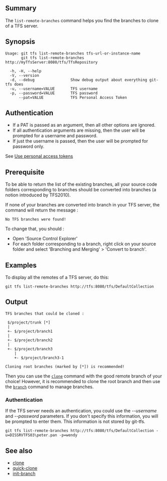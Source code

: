 ## Summary

The `list-remote-branches` command helps you find the branches to clone of a TFS server.

## Synopsis

	Usage: git tfs list-remote-branches tfs-url-or-instance-name
	       git tfs list-remote-branches http://myTfsServer:8080/tfs/TfsRepository

	  -h, -H, --help
	  -V, --version
	  -d, --debug                Show debug output about everything git-tfs does
	  -u, --username=VALUE       TFS username
	  -p, --password=VALUE       TFS password
		  --pat=VALUE          	 TFS Personal Access Token 

## Authentication

- If a PAT is passed as an argument, then all other options are ignored.
- If all authentication arguments are missing, then the user will be prompted for a username and password.
- If just the username is passed, then the user will be prompted for password only.

See [Use personal access tokens](https://docs.microsoft.com/en-us/azure/devops/organizations/accounts/use-personal-access-tokens-to-authenticate?view=azure-devops&tabs=preview-page)

## Prerequisite

To be able to return the list of the existing branches, all your source code folders corresponding to branches
should be converted into branches (a notion introduced by TFS2010).

If none of your branches are converted into branch in your TFS server, the command will return the message :

    No TFS branches were found!

To change that, you should :

- Open 'Source Control Explorer'
- For each folder corresponding to a branch, right click on your source folder and select 'Branching and Merging' > 'Convert to branch'.

## Examples

To display all the remotes of a TFS server, do this:

    git tfs list-remote-branches http://tfs:8080/tfs/DefaultCollection

## Output
	TFS branches that could be cloned :

	 $/project/trunk [*]
	 |
	 +- $/project/branch1
	 |
	 +- $/project/branch2
	 |
	 +- $/project/branch3
		|
		+- $/project/branch3-1
		
	Cloning root branches (marked by [*]) is recommended!

Then you can use the [`clone`](clone.md) command with the good remote branch of your choice!
However, it is recommended to clone the root branch and then use the [`branch`](branch.md) command to manage branches.

### Authentication

If the TFS server needs an authentication, you could use the _--username_ and _--password_ parameters. If you don't specify this information, you will be prompted to enter them. This information is not stored by git-tfs.

    git tfs list-remote-branches http://tfs:8080/tfs/DefaultCollection -u=DISSRVTFS03\peter.pan -p=wendy

## See also

* [clone](clone.md)
* [quick-clone](quick-clone.md)
* [init-branch](init-branch.md)
